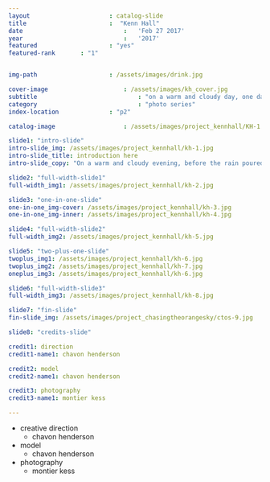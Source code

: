 ```yaml
---
layout						: catalog-slide
title 						:  "Kenn Hall"
date 							:   'Feb 27 2017'
year 							:	'2017'
featured 					: "yes"
featured-rank 		: "1"


img-path 					: /assets/images/drink.jpg

cover-image						: /assets/images/kh_cover.jpg
subtitle							: "on a warm and cloudy day, one day before rain poured from the clouds"
category							: "photo series"
index-location				: "p2"

catalog-image					: /assets/images/project_kennhall/KH-1.jpg

slide1: "intro-slide"
intro-slide_img: /assets/images/project_kennhall/kh-1.jpg
intro-slide_title: introduction here
intro-slide_copy: "On a warm and cloudy evening, before the rain poured out of the clouds, the sky was a bright, beautiful orange with shadows of green - a rainbow before the storm. Featuring Chavon and her kimono."

slide2: "full-width-slide1"
full-width_img1: /assets/images/project_kennhall/kh-2.jpg

slide3: "one-in-one-slide"
one-in-one_img-cover: /assets/images/project_kennhall/kh-3.jpg
one-in-one_img-inner: /assets/images/project_kennhall/kh-4.jpg

slide4: "full-width-slide2"
full-width_img2: /assets/images/project_kennhall/kh-5.jpg

slide5: "two-plus-one-slide"
twoplus_img1: /assets/images/project_kennhall/kh-6.jpg
twoplus_img2: /assets/images/project_kennhall/kh-7.jpg
oneplus_img3: /assets/images/project_kennhall/kh-6.jpg

slide6: "full-width-slide3"
full-width_img3: /assets/images/project_kennhall/kh-8.jpg

slide7: "fin-slide"
fin-slide_img: /assets/images/project_chasingtheorangesky/ctos-9.jpg

slide8: "credits-slide"

credit1: direction
credit1-name1: chavon henderson

credit2: model
credit2-name1: chavon henderson

credit3: photography
credit3-name1: montier kess

---
```


<ul class="slide-credits_list">
	<li class="catalog_credits-group slide">
	  creative direction
	  <ul class="catalog_credits-artist video">
	    <li>chavon henderson</li>
	  </ul>
	</li>
	<li class="catalog_credits-group slide">
	  model
	  <ul class="catalog_credits-artist video">
	    <li>chavon henderson</li>
	  </ul>
	</li>
	<li class="catalog_credits-group slide">
	  photography
	  <ul class="catalog_credits-artist video">
	    <li>montier kess</li>
	  </ul>
	</li>	
</ul>
